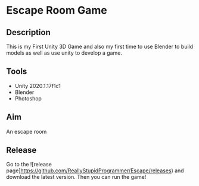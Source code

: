 # Escape Room Game
## Description
This is my First Unity 3D Game and also my first time to use Blender to build models as well as use unity to develop a game. 

## Tools
- Unity 2020.1.17f1c1
- Blender
- Photoshop

## Aim
An escape room

## Release
Go to the ![release page]https://github.com/ReallyStupidProgrammer/Escape/releases) and download the latest version.
Then you can run the game!

